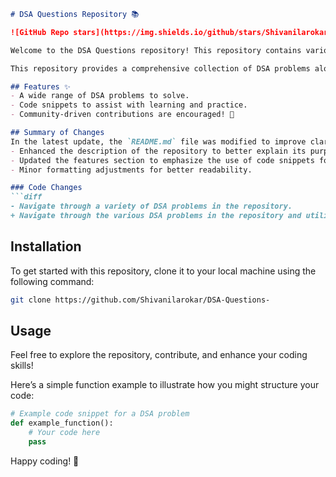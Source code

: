 ```markdown
# DSA Questions Repository 📚

![GitHub Repo stars](https://img.shields.io/github/stars/Shivanilarokar/DSA-Questions-) ![GitHub forks](https://img.shields.io/github/forks/Shivanilarokar/DSA-Questions-) ![GitHub license](https://img.shields.io/github/license/Shivanilarokar/DSA-Questions-)

Welcome to the DSA Questions repository! This repository contains various Data Structures and Algorithms (DSA) problems designed to enhance your coding skills and understanding of core concepts. Whether you are preparing for interviews or looking to improve your programming abilities, this repository is a great resource!

This repository provides a comprehensive collection of DSA problems along with code snippets to help you practice and enhance your understanding.

## Features ✨
- A wide range of DSA problems to solve.
- Code snippets to assist with learning and practice.
- Community-driven contributions are encouraged! 🤖

## Summary of Changes
In the latest update, the `README.md` file was modified to improve clarity and structure. Key changes include:
- Enhanced the description of the repository to better explain its purpose.
- Updated the features section to emphasize the use of code snippets for practice.
- Minor formatting adjustments for better readability.

### Code Changes
```diff
- Navigate through a variety of DSA problems in the repository.
+ Navigate through the various DSA problems in the repository and utilize the code snippets provided for practice and learning.
```

## Installation
To get started with this repository, clone it to your local machine using the following command:

```bash
git clone https://github.com/Shivanilarokar/DSA-Questions-
```

## Usage
Feel free to explore the repository, contribute, and enhance your coding skills!

Here’s a simple function example to illustrate how you might structure your code:

```python
# Example code snippet for a DSA problem
def example_function():
    # Your code here
    pass
```

Happy coding! 🚀
```